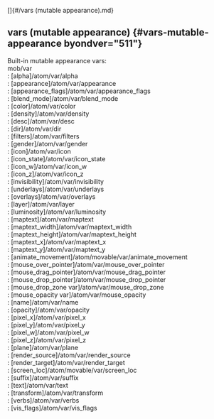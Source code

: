 []{#/vars (mutable appearance).md}    
## vars (mutable appearance) {#vars-mutable-appearance byondver="511"}    
Built-in mutable appearance vars:    
mob/var    
:   [alpha]/atom/var/alpha    
:   [appearance]/atom/var/appearance    
:   [appearance_flags]/atom/var/appearance_flags    
:   [blend_mode]/atom/var/blend_mode    
:   [color]/atom/var/color    
:   [density]/atom/var/density    
:   [desc]/atom/var/desc    
:   [dir]/atom/var/dir    
:   [filters]/atom/var/filters    
:   [gender]/atom/var/gender    
:   [icon]/atom/var/icon    
:   [icon_state]/atom/var/icon_state    
:   [icon_w]/atom/var/icon_w    
:   [icon_z]/atom/var/icon_z    
:   [invisibility]/atom/var/invisibility    
:   [underlays]/atom/var/underlays    
:   [overlays]/atom/var/overlays    
:   [layer]/atom/var/layer    
:   [luminosity]/atom/var/luminosity    
:   [maptext]/atom/var/maptext    
:   [maptext_width]/atom/var/maptext_width    
:   [maptext_height]/atom/var/maptext_height    
:   [maptext_x]/atom/var/maptext_x    
:   [maptext_y]/atom/var/maptext_y    
:   [animate_movement]/atom/movable/var/animate_movement    
:   [mouse_over_pointer]/atom/var/mouse_over_pointer    
:   [mouse_drag_pointer]/atom/var/mouse_drag_pointer    
:   [mouse_drop_pointer]/atom/var/mouse_drop_pointer    
:   [mouse_drop_zone var]/atom/var/mouse_drop_zone    
:   [mouse_opacity var]/atom/var/mouse_opacity    
:   [name]/atom/var/name    
:   [opacity]/atom/var/opacity    
:   [pixel_x]/atom/var/pixel_x    
:   [pixel_y]/atom/var/pixel_y    
:   [pixel_w]/atom/var/pixel_w    
:   [pixel_z]/atom/var/pixel_z    
:   [plane]/atom/var/plane    
:   [render_source]/atom/var/render_source    
:   [render_target]/atom/var/render_target    
:   [screen_loc]/atom/movable/var/screen_loc    
:   [suffix]/atom/var/suffix    
:   [text]/atom/var/text    
:   [transform]/atom/var/transform    
:   [verbs]/atom/var/verbs    
:   [vis_flags]/atom/var/vis_flags  